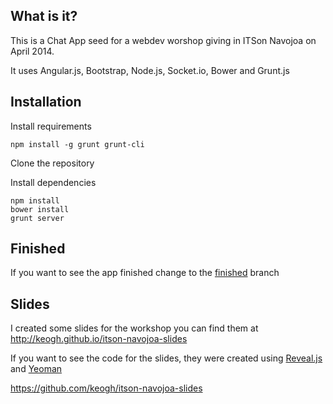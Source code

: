 ## What is it?

This is a Chat App seed for a webdev worshop giving in ITSon Navojoa on April 2014.

It uses Angular.js, Bootstrap, Node.js, Socket.io, Bower and Grunt.js

## Installation

Install requirements

```
npm install -g grunt grunt-cli 
```

Clone the repository

Install dependencies

```
npm install
bower install
grunt server
```

## Finished

If you want to see the app finished change to the [finished](https://github.com/keogh/itson-navojoa-seed/tree/finished) branch

## Slides

I created some slides for the workshop you can find them at <http://keogh.github.io/itson-navojoa-slides>

If you want to see the code for the slides, they were created using [Reveal.js](http://lab.hakim.se/reveal-js/#/) and [Yeoman](http://yeoman.io/)

<https://github.com/keogh/itson-navojoa-slides>